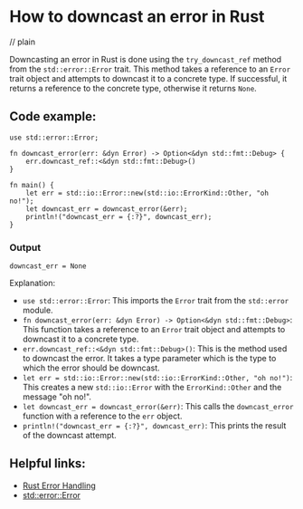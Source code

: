 # How to downcast an error in Rust
// plain

Downcasting an error in Rust is done using the `try_downcast_ref` method from the `std::error::Error` trait. This method takes a reference to an `Error` trait object and attempts to downcast it to a concrete type. If successful, it returns a reference to the concrete type, otherwise it returns `None`.

## Code example:
```
use std::error::Error;

fn downcast_error(err: &dyn Error) -> Option<&dyn std::fmt::Debug> {
    err.downcast_ref::<&dyn std::fmt::Debug>()
}

fn main() {
    let err = std::io::Error::new(std::io::ErrorKind::Other, "oh no!");
    let downcast_err = downcast_error(&err);
    println!("downcast_err = {:?}", downcast_err);
}
```

### Output
```
downcast_err = None
```

Explanation:
- `use std::error::Error`: This imports the `Error` trait from the `std::error` module.
- `fn downcast_error(err: &dyn Error) -> Option<&dyn std::fmt::Debug>`: This function takes a reference to an `Error` trait object and attempts to downcast it to a concrete type.
- `err.downcast_ref::<&dyn std::fmt::Debug>()`: This is the method used to downcast the error. It takes a type parameter which is the type to which the error should be downcast.
- `let err = std::io::Error::new(std::io::ErrorKind::Other, "oh no!")`: This creates a new `std::io::Error` with the `ErrorKind::Other` and the message "oh no!".
- `let downcast_err = downcast_error(&err)`: This calls the `downcast_error` function with a reference to the `err` object.
- `println!("downcast_err = {:?}", downcast_err)`: This prints the result of the downcast attempt.

## Helpful links:
- [Rust Error Handling](https://doc.rust-lang.org/book/ch09-00-error-handling.html)
- [std::error::Error](https://doc.rust-lang.org/std/error/trait.Error.html#method.downcast_ref)